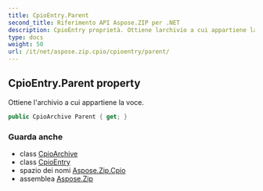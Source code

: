 ```yaml
---
title: CpioEntry.Parent
second_title: Riferimento API Aspose.ZIP per .NET
description: CpioEntry proprietà. Ottiene larchivio a cui appartiene la voce.
type: docs
weight: 50
url: /it/net/aspose.zip.cpio/cpioentry/parent/
---
```

## CpioEntry.Parent property

Ottiene l'archivio a cui appartiene la voce.

```csharp
public CpioArchive Parent { get; }
```

### Guarda anche

* class [CpioArchive](../../cpioarchive/)
* class [CpioEntry](../)
* spazio dei nomi [Aspose.Zip.Cpio](../../cpioentry/)
* assemblea [Aspose.Zip](../../../)


